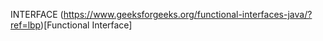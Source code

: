 INTERFACE
(https://www.geeksforgeeks.org/functional-interfaces-java/?ref=lbp)[Functional Interface]
